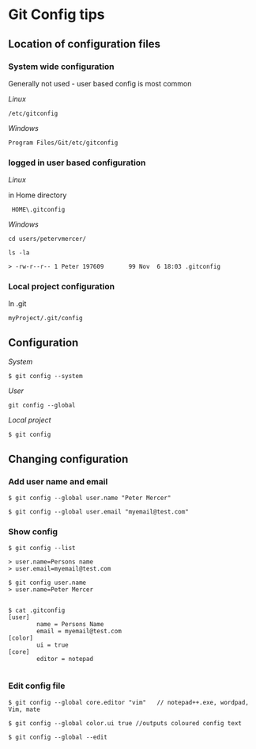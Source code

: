 # Git Config tips

## Location of configuration files

### System wide configuration

Generally not used - user based config is most common

*Linux*

```text
/etc/gitconfig
```

*Windows*

```text
Program Files/Git/etc/gitconfig
```


### logged in user based configuration

*Linux*

in Home directory

```text
 HOME\.gitconfig
```

*Windows*

```text
cd users/petervmercer/

ls -la

> -rw-r--r-- 1 Peter 197609       99 Nov  6 18:03 .gitconfig

```


### Local project configuration

In .git

```text
myProject/.git/config
```

## Configuration

*System*

```text
$ git config --system
```

*User*

```text
git config --global
```

*Local project*

```text
$ git config
```

## Changing configuration

### Add user name and email
```text
$ git config --global user.name "Peter Mercer"

$ git config --global user.email "myemail@test.com"
```

### Show config

```text
$ git config --list

> user.name=Persons name
> user.email=myemail@test.com

$ git config user.name
> user.name=Peter Mercer


$ cat .gitconfig
[user]
        name = Persons Name
        email = myemail@test.com
[color]
        ui = true
[core]
        editor = notepad


```


### Edit config file

```text
$ git config --global core.editor "vim"   // notepad++.exe, wordpad, Vim, mate

$ git config --global color.ui true //outputs coloured config text

$ git config --global --edit

```
